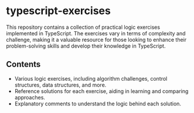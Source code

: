 # typescript-exercises

This repository contains a collection of practical logic exercises implemented in TypeScript. The exercises vary in terms of complexity and challenge, making it a valuable resource for those looking to enhance their problem-solving skills and develop their knowledge in TypeScript.

## Contents

- Various logic exercises, including algorithm challenges, control structures, data structures, and more.
- Reference solutions for each exercise, aiding in learning and comparing approaches.
- Explanatory comments to understand the logic behind each solution.


